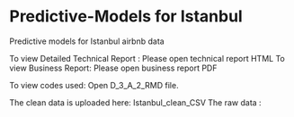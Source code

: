 # Predictive-Models for Istanbul
Predictive models for Istanbul airbnb data 

To view Detailed Technical Report : Please open technical report HTML
To view Business Report: Please open business report PDF 

To view codes used: Open D_3_A_2_RMD file. 

The clean data is uploaded here: Istanbul_clean_CSV
The raw data :
